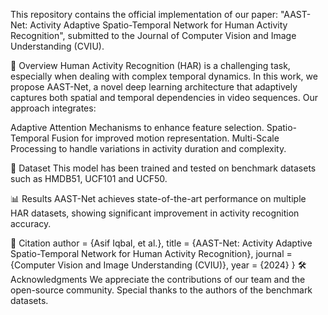 This repository contains the official implementation of our paper:
"AAST-Net: Activity Adaptive Spatio-Temporal Network for Human Activity Recognition", submitted to the Journal of Computer Vision and Image Understanding (CVIU).

📌 Overview
Human Activity Recognition (HAR) is a challenging task, especially when dealing with complex temporal dynamics. In this work, we propose AAST-Net, a novel deep learning architecture that adaptively captures both spatial and temporal dependencies in video sequences. Our approach integrates:

Adaptive Attention Mechanisms to enhance feature selection.
Spatio-Temporal Fusion for improved motion representation.
Multi-Scale Processing to handle variations in activity duration and complexity.


📝 Dataset
This model has been trained and tested on benchmark datasets such as HMDB51, UCF101 and UCF50. 

📊 Results
AAST-Net achieves state-of-the-art performance on multiple HAR datasets, showing significant improvement in activity recognition accuracy.

🔗 Citation
  author = {Asif Iqbal, et al.},
  title = {AAST-Net: Activity Adaptive Spatio-Temporal Network for Human Activity Recognition},
  journal = {Computer Vision and Image Understanding (CVIU)},
  year = {2024}
}
🛠️ Acknowledgments
We appreciate the contributions of our team and the open-source community. Special thanks to the authors of the benchmark datasets.

